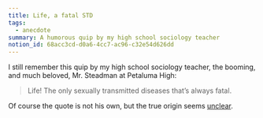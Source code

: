 ```yaml
---
title: Life, a fatal STD
tags:
  - anecdote
summary: A humorous quip by my high school sociology teacher
notion_id: 68acc3cd-d0a6-4cc7-ac96-c32e54d626dd
---
```

I still remember this quip by my high school sociology teacher, the booming, and much beloved, Mr. Steadman at Petaluma High:

> Life! The only sexually transmitted diseases that’s always fatal.

Of course the quote is not his own, but the true origin seems [unclear](https://quoteinvestigator.com/2017/01/29/life/?amp=1).

